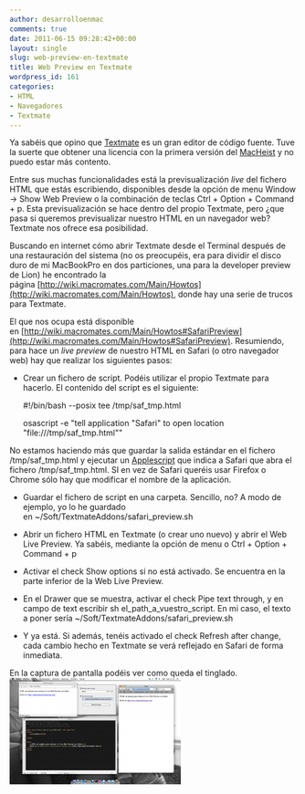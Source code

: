 ```yaml
---
author: desarrolloenmac
comments: true
date: 2011-06-15 09:28:42+00:00
layout: single
slug: web-preview-en-textmate
title: Web Preview en Textmate
wordpress_id: 161
categories:
- HTML
- Navegadores
- Textmate
---
```


Ya sabéis que opino que [Textmate](http://macromates.com/) es un gran editor de código fuente. Tuve la suerte que obtener una licencia con la primera versión del [MacHeist](http://macheist.com/) y no puedo estar más contento.

Entre sus muchas funcionalidades está la previsualización _live_ del fichero HTML que estás escribiendo, disponibles desde la opción de menu Window -> Show Web Preview o la combinación de teclas Ctrl + Option + Command + p. Esta previsualización se hace dentro del propio Textmate, pero ¿que pasa si queremos previsualizar nuestro HTML en un navegador web? Textmate nos ofrece esa posibilidad.

<!-- more -->

Buscando en internet cómo abrir Textmate desde el Terminal después de una restauración del sistema (no os preocupéis, era para dividir el disco duro de mi MacBookPro en dos particiones, una para la developer preview de Lion) he encontrado la página [http://wiki.macromates.com/Main/Howtos](http://wiki.macromates.com/Main/Howtos), donde hay una serie de trucos para Textmate.

El que nos ocupa está disponible en [http://wiki.macromates.com/Main/Howtos#SafariPreview](http://wiki.macromates.com/Main/Howtos#SafariPreview). Resumiendo, para hace un _live preview_ de nuestro HTML en Safari (o otro navegador web) hay que realizar los siguientes pasos:




  * Crear un fichero de script. Podéis utilizar el propio Textmate para hacerlo. El contenido del script es el siguiente:



    #!/bin/bash --posix
    tee /tmp/saf_tmp.html

    osascript -e "tell application "Safari" to open location "file:///tmp/saf_tmp.html""


No estamos haciendo más que guardar la salida estándar en el fichero /tmp/saf_tmp.html y ejecutar un [Applescript](http://developer.apple.com/applescript) que indica a Safari que abra el fichero /tmp/saf_tmp.html. SI en vez de Safari queréis usar Firefox o Chrome sólo hay que modificar el nombre de la aplicación.


  * Guardar el fichero de script en una carpeta. Sencillo, no? A modo de ejemplo, yo lo he guardado en ~/Soft/TextmateAddons/safari_preview.sh


  * Abrir un fichero HTML en Textmate (o crear uno nuevo) y abrir el Web Live Preview. Ya sabéis, mediante la opción de menu o Ctrl + Option + Command + p


  * Activar el check Show options si no está activado. Se encuentra en la parte inferior de la Web Live Preview.


  * En el Drawer que se muestra, activar el check Pipe text through, y en campo de text escribir sh el_path_a_vuestro_script. En mi caso, el texto a poner sería ~/Soft/TextmateAddons/safari_preview.sh


  * Y ya está. Si además, tenéis activado el check Refresh after change, cada cambio hecho en Textmate se verá reflejado en Safari de forma inmediata.




En la captura de pantalla podéis ver como queda el tinglado.
[![](/images/2011-06-15-web-preview-en-textmate/textmate_safari-300x187.png)](/images/2011-06-15-web-preview-en-textmate/textmate_safari.png)
